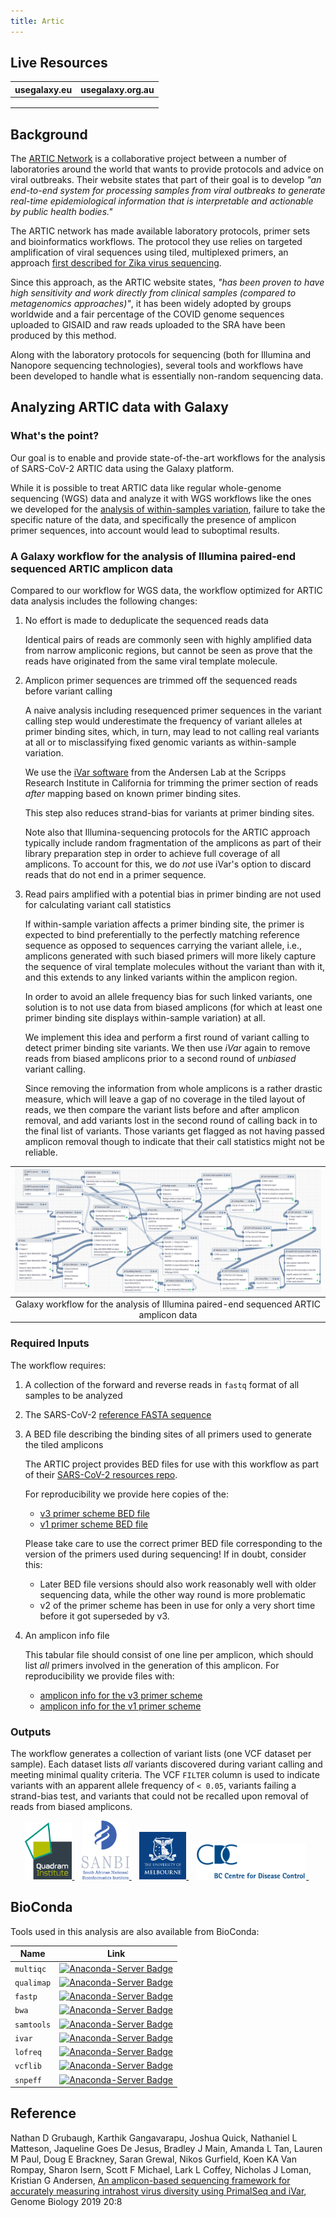 ```yaml
---
title: Artic
---
```


## Live Resources

| usegalaxy.eu | usegalaxy.org.au |
|:--------:|:------------:|
| <FlatShield label="data" message="view" href="https://usegalaxy.eu/library/list#folders/F2a32545de855d335" alt="Raw data" /> | |
| <FlatShield label="workflow" message="run" href="https://usegalaxy.eu/u/wolfgang-maier/w/covid19-variation-analysis-on-artic-pe-data" alt="Galaxy workflow" /> | <FlatShield label="workflow" message="run" href="https://usegalaxy.org.au/u/simongladman/w/covid-19-variation-analysis-on-artic-pe-data" alt="Galaxy workflow" />  |
| <FlatShield label="history" message="view" href="https://usegalaxy.eu/u/wolfgang-maier/h/artic-example-analysis" alt="Galaxy history" /> | |

## Background

The [ARTIC Network](https://artic.network) is a collaborative project between a number of laboratories around the world that wants to provide protocols and advice on viral outbreaks. Their website states that part of their goal is to develop *"an end-to-end system for processing samples from viral outbreaks to generate real-time epidemiological information that is interpretable and actionable by public health bodies."*

The ARTIC network has made available laboratory protocols, primer sets and bioinformatics workflows. The protocol they use relies on targeted amplification of viral sequences using tiled, multiplexed primers, an approach [first described for Zika virus sequencing](https://www.nature.com/articles/nprot.2017.066).

Since this approach, as the ARTIC website states, *"has been proven to have high sensitivity and work directly from clinical samples (compared to metagenomics approaches)"*, it has been widely adopted by groups worldwide and a fair percentage of the COVID genome sequences uploaded to GISAID and raw reads uploaded to the SRA have been produced by this method.

Along with the laboratory protocols for sequencing (both for Illumina and Nanopore sequencing technologies), several tools and workflows have been developed to handle what is essentially non-random sequencing data.

## Analyzing ARTIC data with Galaxy

### What's the point?

Our goal is to enable and provide state-of-the-art workflows for the analysis of SARS-CoV-2 ARTIC data using the Galaxy platform.

While it is possible to treat ARTIC data like regular whole-genome sequencing (WGS) data and analyze it with WGS workflows like the ones we developed for the [analysis of within-samples variation](../genomics/4-Variation/), failure to take the specific nature of the data, and specifically the presence of amplicon primer sequences, into account would lead to suboptimal results.

### A Galaxy workflow for the analysis of Illumina paired-end sequenced ARTIC amplicon data

Compared to our workflow for WGS data, the workflow optimized for ARTIC data analysis includes the following changes:

1. No effort is made to deduplicate the sequenced reads data

   Identical pairs of reads are commonly seen with highly amplified data from narrow ampliconic regions, but cannot be seen as prove that the reads have originated from the same viral template molecule.

2. Amplicon primer sequences are trimmed off the sequenced reads before variant calling

   A naive analysis including resequenced primer sequences in the variant calling step would underestimate the frequency of variant alleles at primer binding sites, which, in turn, may lead to not calling real variants at all or to misclassifying fixed genomic variants as within-sample variation.

   We use the [iVar software](https://andersen-lab.github.io/ivar/html/) from the Andersen Lab at the
Scripps Research Institute in California for trimming the primer section of reads *after* mapping based on known primer binding sites.

   This step also reduces strand-bias for variants at primer binding sites.

   Note also that Illumina-sequencing protocols for the ARTIC approach typically include random fragmentation of the amplicons as part of their library preparation step in order to achieve full coverage of all amplicons.
   To account for this, we do *not* use iVar's option to discard reads that do not end in a primer sequence.

3. Read pairs amplified with a potential bias in primer binding are not used for calculating variant call statistics

   If within-sample variation affects a primer binding site, the primer is expected to bind preferentially to the perfectly matching reference sequence as opposed to sequences carrying the variant allele, i.e., amplicons generated with such biased primers will more likely capture the sequence of viral template molecules without the variant than with it, and this extends to any linked variants within the amplicon region.

   In order to avoid an allele frequency bias for such linked variants, one solution is to not use data from biased
   amplicons (for which at least one primer binding site displays within-sample variation) at all.

   We implement this idea and perform a first round of variant calling to detect primer binding site variants. We then use *iVar* again to remove reads from biased amplicons prior to a second round of *unbiased* variant calling.

   Since removing the information from whole amplicons is a rather drastic measure, which will leave a gap of no coverage in the tiled layout of reads, we then compare the variant lists before and after amplicon removal, and add variants lost in the second round of calling back in to the final list of variants. Those variants get flagged as not having passed amplicon removal though to indicate that their call statistics might not be reliable.

| ![](./img/wf.png) |
|:------------------:|
| Galaxy workflow for the analysis of Illumina paired-end sequenced ARTIC amplicon data |

### Required Inputs

The workflow requires:

1. A collection of the forward and reverse reads in `fastq` format of all samples to be analyzed

2. The SARS-CoV-2 [reference FASTA sequence](https://www.ncbi.nlm.nih.gov/nuccore/NC_045512.2?report=fasta)

3. A BED file describing the binding sites of all primers used to generate the tiled amplicons

   The ARTIC project provides BED files for use with this workflow as part of their [SARS-CoV-2 resources repo](https://github.com/artic-network/artic-ncov2019/tree/master/primer_schemes/nCoV-2019).
   
   For reproducibility we provide here copies of the:
   
   - [v3 primer scheme BED file](nCoV-2019_v3.bed)
   - [v1 primer scheme BED file](nCoV-2019_v1.bed)

   Please take care to use the correct primer BED file corresponding to the version of the primers used during sequencing! If in doubt, consider this:
   
   - Later BED file versions should also work reasonably well with older sequencing data, while the other way round is more problematic
   - v2 of the primer scheme has been in use for only a very short time before it got superseded by v3.

4. An amplicon info file

   This tabular file should consist of one line per amplicon, which should list *all* primers involved in the generation of this amplicon. For reproducibility we provide files with:
   
   - [amplicon info for the v3 primer scheme](ARTIC_SARS_CoV-2_amplicon_info_v3.tsv)
   - [amplicon info for the v1 primer scheme](ARTIC_SARS_CoV-2_amplicon_info_v1.tsv)

### Outputs

The workflow generates a collection of variant lists (one VCF dataset per sample).
Each dataset lists *all* variants discovered during variant calling and meeting minimal quality criteria.
The VCF `FILTER` column is used to indicate variants with an apparent allele frequency of `< 0.05`, variants failing a strand-bias test, and variants that could not be recalled upon removal of reads from biased amplicons.


<p align="center">
    <a href="https://quadram.ac.uk">         <img src="img/quadram-logo.png" width="15%" alt="Quadram Institute" /> </a> &nbsp;&nbsp;
    <a href="https://www.sanbi.ac.za">       <img src="img/sanbi-logo.png" width="15%" alt="South African National Bioinformatics Institute (SANBI, UWC)" /> </a> &nbsp;&nbsp;
    <a href="https://www.unimelb.edu.au">    <img src="img/uni-melbourne-logo.png" width="15%" alt="University of Melbourne" /> </a> &nbsp;&nbsp;
    <a href="https://bccdc.ca">              <img src="img/bc-cdc-logo.png" width="35%" alt="BC CDC" /> </a> &nbsp;
</p>

## BioConda

Tools used in this analysis are also available from BioConda:

| Name | Link |
|------|----------------|
| `multiqc` | [![Anaconda-Server Badge](https://anaconda.org/bioconda/multiqc/badges/version.svg)](https://anaconda.org/bioconda/multiqc) |
| `qualimap` | [![Anaconda-Server Badge](https://anaconda.org/bioconda/qualimap/badges/version.svg)](https://anaconda.org/bioconda/qualimap) |
| `fastp` | [![Anaconda-Server Badge](https://anaconda.org/bioconda/fastp/badges/version.svg)](https://anaconda.org/bioconda/fastp) |
| `bwa` | [![Anaconda-Server Badge](https://anaconda.org/bioconda/bwa/badges/version.svg)](https://anaconda.org/bioconda/bwa) |
| `samtools` | [![Anaconda-Server Badge](https://anaconda.org/bioconda/samtools/badges/version.svg)](https://anaconda.org/bioconda/samtools) |
| `ivar` | [![Anaconda-Server Badge](https://anaconda.org/bioconda/ivar/badges/version.svg)](https://anaconda.org/bioconda/ivar) |
| `lofreq` | [![Anaconda-Server Badge](https://anaconda.org/bioconda/lofreq/badges/version.svg)](https://anaconda.org/bioconda/lofreq) |
| `vcflib` | [![Anaconda-Server Badge](https://anaconda.org/bioconda/vcflib/badges/version.svg)](https://anaconda.org/bioconda/vcflib) |
| `snpeff` | [![Anaconda-Server Badge](https://anaconda.org/bioconda/snpeff/badges/version.svg)](https://anaconda.org/bioconda/snpeff) |

## Reference

Nathan D Grubaugh, Karthik Gangavarapu, Joshua Quick, Nathaniel L Matteson, Jaqueline Goes De Jesus, Bradley J Main, Amanda L Tan, Lauren M Paul, Doug E Brackney,
Saran Grewal, Nikos Gurfield, Koen KA Van Rompay, Sharon Isern, Scott F Michael, Lark L Coffey, Nicholas J Loman, Kristian G Andersen,
[An amplicon-based sequencing framework for accurately measuring intrahost virus diversity using PrimalSeq and iVar](https://doi.org/10.1101/383513), Genome Biology 2019 20:8

